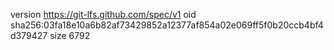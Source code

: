 version https://git-lfs.github.com/spec/v1
oid sha256:03fa18e10a6b82af73429852a12377af854a02e069ff5f0b20ccb4bf4d379427
size 6792

